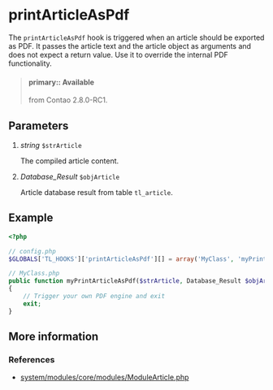 # printArticleAsPdf

The `printArticleAsPdf` hook is triggered when an article should be exported as
PDF. It passes the article text and the article object as arguments and does not
expect a return value. Use it to override the internal PDF functionality.

> #### primary:: Available   
> from Contao 2.8.0-RC1.


## Parameters

1. *string* `$strArticle`

    The compiled article content.

2. *Database_Result* `$objArticle`

    Article database result from table `tl_article`.


## Example

```php
<?php

// config.php
$GLOBALS['TL_HOOKS']['printArticleAsPdf'][] = array('MyClass', 'myPrintArticleAsPdf');

// MyClass.php
public function myPrintArticleAsPdf($strArticle, Database_Result $objArticle)
{
    // Trigger your own PDF engine and exit
    exit;
}
```


## More information


### References

- [system/modules/core/modules/ModuleArticle.php](https://github.com/contao/core/blob/3.5.0/system/modules/core/modules/ModuleArticle.php#L301-L308)
